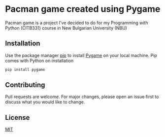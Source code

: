 # Pacman game created using Pygame
Pacman game is a project I've decided to do for  my Programming with Python (CITB331) course in New Bulgarian University (NBU)

## Installation

Use the package manager [pip](https://pip.pypa.io/en/stable/) to install [Pygame](https://www.pygame.org) on your local machine. Pip comes with Python on installation

```bash
pip install pygame
```

## Contributing
Pull requests are welcome. For major changes, please open an issue first to discuss what you would like to change.

## License
[MIT](https://choosealicense.com/licenses/mit/)

